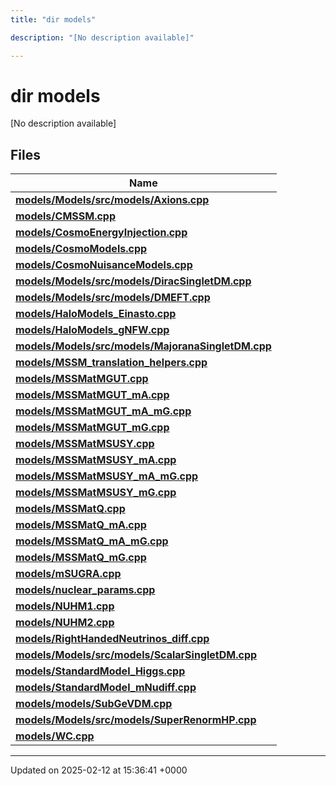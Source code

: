 ```yaml
---
title: "dir models"

description: "[No description available]"

---
```


# dir models

[No description available]

## Files

| Name           |
| -------------- |
| **[models/Models/src/models/Axions.cpp](/documentation/code/files/models_2src_2models_2axions_8cpp/#file-models-models-src-models-axions-cpp)**  |
| **[models/CMSSM.cpp](/documentation/code/files/cmssm_8cpp/#file-models-cmssm-cpp)**  |
| **[models/CosmoEnergyInjection.cpp](/documentation/code/files/cosmoenergyinjection_8cpp/#file-models-cosmoenergyinjection-cpp)**  |
| **[models/CosmoModels.cpp](/documentation/code/files/cosmomodels_8cpp/#file-models-cosmomodels-cpp)**  |
| **[models/CosmoNuisanceModels.cpp](/documentation/code/files/cosmonuisancemodels_8cpp/#file-models-cosmonuisancemodels-cpp)**  |
| **[models/Models/src/models/DiracSingletDM.cpp](/documentation/code/files/models_2src_2models_2diracsingletdm_8cpp/#file-models-models-src-models-diracsingletdm-cpp)**  |
| **[models/Models/src/models/DMEFT.cpp](/documentation/code/files/models_2src_2models_2dmeft_8cpp/#file-models-models-src-models-dmeft-cpp)**  |
| **[models/HaloModels_Einasto.cpp](/documentation/code/files/halomodels__einasto_8cpp/#file-models-halomodels-einasto-cpp)**  |
| **[models/HaloModels_gNFW.cpp](/documentation/code/files/halomodels__gnfw_8cpp/#file-models-halomodels-gnfw-cpp)**  |
| **[models/Models/src/models/MajoranaSingletDM.cpp](/documentation/code/files/models_2src_2models_2majoranasingletdm_8cpp/#file-models-models-src-models-majoranasingletdm-cpp)**  |
| **[models/MSSM_translation_helpers.cpp](/documentation/code/files/mssm__translation__helpers_8cpp/#file-models-mssm-translation-helpers-cpp)**  |
| **[models/MSSMatMGUT.cpp](/documentation/code/files/mssmatmgut_8cpp/#file-models-mssmatmgut-cpp)**  |
| **[models/MSSMatMGUT_mA.cpp](/documentation/code/files/mssmatmgut__ma_8cpp/#file-models-mssmatmgut-ma-cpp)**  |
| **[models/MSSMatMGUT_mA_mG.cpp](/documentation/code/files/mssmatmgut__ma__mg_8cpp/#file-models-mssmatmgut-ma-mg-cpp)**  |
| **[models/MSSMatMGUT_mG.cpp](/documentation/code/files/mssmatmgut__mg_8cpp/#file-models-mssmatmgut-mg-cpp)**  |
| **[models/MSSMatMSUSY.cpp](/documentation/code/files/mssmatmsusy_8cpp/#file-models-mssmatmsusy-cpp)**  |
| **[models/MSSMatMSUSY_mA.cpp](/documentation/code/files/mssmatmsusy__ma_8cpp/#file-models-mssmatmsusy-ma-cpp)**  |
| **[models/MSSMatMSUSY_mA_mG.cpp](/documentation/code/files/mssmatmsusy__ma__mg_8cpp/#file-models-mssmatmsusy-ma-mg-cpp)**  |
| **[models/MSSMatMSUSY_mG.cpp](/documentation/code/files/mssmatmsusy__mg_8cpp/#file-models-mssmatmsusy-mg-cpp)**  |
| **[models/MSSMatQ.cpp](/documentation/code/files/mssmatq_8cpp/#file-models-mssmatq-cpp)**  |
| **[models/MSSMatQ_mA.cpp](/documentation/code/files/mssmatq__ma_8cpp/#file-models-mssmatq-ma-cpp)**  |
| **[models/MSSMatQ_mA_mG.cpp](/documentation/code/files/mssmatq__ma__mg_8cpp/#file-models-mssmatq-ma-mg-cpp)**  |
| **[models/MSSMatQ_mG.cpp](/documentation/code/files/mssmatq__mg_8cpp/#file-models-mssmatq-mg-cpp)**  |
| **[models/mSUGRA.cpp](/documentation/code/files/msugra_8cpp/#file-models-msugra-cpp)**  |
| **[models/nuclear_params.cpp](/documentation/code/files/nuclear__params_8cpp/#file-models-nuclear-params-cpp)**  |
| **[models/NUHM1.cpp](/documentation/code/files/nuhm1_8cpp/#file-models-nuhm1-cpp)**  |
| **[models/NUHM2.cpp](/documentation/code/files/nuhm2_8cpp/#file-models-nuhm2-cpp)**  |
| **[models/RightHandedNeutrinos_diff.cpp](/documentation/code/files/righthandedneutrinos__diff_8cpp/#file-models-righthandedneutrinos-diff-cpp)**  |
| **[models/Models/src/models/ScalarSingletDM.cpp](/documentation/code/files/models_2src_2models_2scalarsingletdm_8cpp/#file-models-models-src-models-scalarsingletdm-cpp)**  |
| **[models/StandardModel_Higgs.cpp](/documentation/code/files/standardmodel__higgs_8cpp/#file-models-standardmodel-higgs-cpp)**  |
| **[models/StandardModel_mNudiff.cpp](/documentation/code/files/standardmodel__mnudiff_8cpp/#file-models-standardmodel-mnudiff-cpp)**  |
| **[models/models/SubGeVDM.cpp](/documentation/code/files/models_2subgevdm_8cpp/#file-models-models-subgevdm-cpp)**  |
| **[models/Models/src/models/SuperRenormHP.cpp](/documentation/code/files/models_2src_2models_2superrenormhp_8cpp/#file-models-models-src-models-superrenormhp-cpp)**  |
| **[models/WC.cpp](/documentation/code/files/wc_8cpp/#file-models-wc-cpp)**  |






-------------------------------

Updated on 2025-02-12 at 15:36:41 +0000
